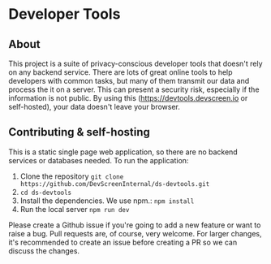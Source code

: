 # Developer Tools

## About

This project is a suite of privacy-conscious developer tools that doesn't rely on any backend service. There are lots of great online tools to help developers with common tasks, but many of them transmit our data and process the it on a server. This can present a security risk, especially if the information is not public. By using this (https://devtools.devscreen.io or self-hosted), your data doesn't leave your browser.

## Contributing & self-hosting

This is a static single page web application, so there are no backend services or databases needed. To run the application:

1. Clone the repository `git clone https://github.com/DevScreenInternal/ds-devtools.git`
1. `cd ds-devtools`
1. Install the dependencies. We use npm.: `npm install`
1. Run the local server `npm run dev`

Please create a Github issue if you're going to add a new feature or want to raise a bug. Pull requests are, of course, very welcome. For larger changes, it's recommended to create an issue before creating a PR so we can discuss the changes.
